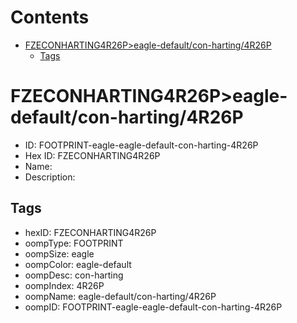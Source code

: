 



Contents
========

* [FZECONHARTING4R26P>eagle-default/con-harting/4R26P](#fzeconharting4r26peagle-defaultcon-harting4r26p)
	* [Tags](#tags)

# FZECONHARTING4R26P>eagle-default/con-harting/4R26P

- ID: FOOTPRINT-eagle-eagle-default-con-harting-4R26P
- Hex ID: FZECONHARTING4R26P
- Name: 
- Description: 

## Tags

- hexID: FZECONHARTING4R26P
- oompType: FOOTPRINT
- oompSize: eagle
- oompColor: eagle-default
- oompDesc: con-harting
- oompIndex: 4R26P
- oompName: eagle-default/con-harting/4R26P
- oompID: FOOTPRINT-eagle-eagle-default-con-harting-4R26P
